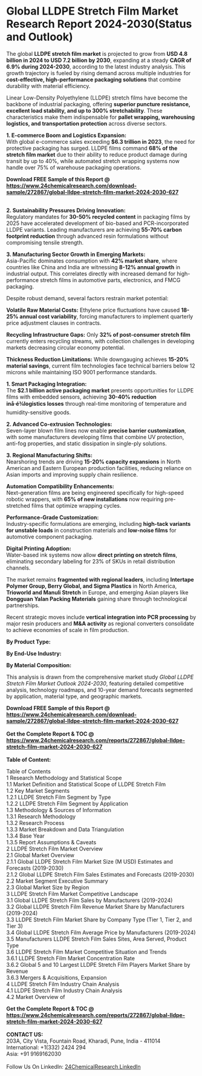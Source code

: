<h1>Global LLDPE Stretch Film Market Research Report 2024-2030(Status and Outlook)</h1><p>The global <strong>LLDPE stretch film market</strong> is projected to grow from <strong>USD 4.8 billion in 2024 to USD 7.2 billion by 2030</strong>, expanding at a steady <strong>CAGR of 6.9% during 2024-2030</strong>, according to the latest industry analysis. This growth trajectory is fueled by rising demand across multiple industries for <strong>cost-effective, high-performance packaging solutions</strong> that combine durability with material efficiency.</p><p>Linear Low-Density Polyethylene (LLDPE) stretch films have become the backbone of industrial packaging, offering <strong>superior puncture resistance, excellent load stability, and up to 300% stretchability</strong>. These characteristics make them indispensable for <strong>pallet wrapping, warehousing logistics, and transportation protection</strong> across diverse sectors.</p><p><strong>1. E-commerce Boom and Logistics Expansion:</strong><br>
With global e-commerce sales exceeding <strong>$6.3 trillion in 2023</strong>, the need for protective packaging has surged. LLDPE films command <strong>68% of the stretch film market</strong> due to their ability to reduce product damage during transit by up to 40%, while automated stretch wrapping systems now handle over 75% of warehouse packaging operations.</p><div><b>Download FREE Sample of this Report @ 
            <a href="https://www.24chemicalresearch.com/download-sample/272867/global-lldpe-stretch-film-market-2024-2030-627">
            https://www.24chemicalresearch.com/download-sample/272867/global-lldpe-stretch-film-market-2024-2030-627</a></b></div><br><p><strong>2. Sustainability Pressures Driving Innovation:</strong><br>
Regulatory mandates for <strong>30-50% recycled content</strong> in packaging films by 2025 have accelerated development of bio-based and PCR-incorporated LLDPE variants. Leading manufacturers are achieving <strong>55-70% carbon footprint reduction</strong> through advanced resin formulations without compromising tensile strength.</p><p><strong>3. Manufacturing Sector Growth in Emerging Markets:</strong><br>
Asia-Pacific dominates consumption with <strong>42% market share</strong>, where countries like China and India are witnessing <strong>8-12% annual growth</strong> in industrial output. This correlates directly with increased demand for high-performance stretch films in automotive parts, electronics, and FMCG packaging.</p><p>Despite robust demand, several factors restrain market potential:</p><p><strong>Volatile Raw Material Costs:</strong> Ethylene price fluctuations have caused <strong>18-25% annual cost variability</strong>, forcing manufacturers to implement quarterly price adjustment clauses in contracts.</p><p><strong>Recycling Infrastructure Gaps:</strong> Only <strong>32% of post-consumer stretch film</strong> currently enters recycling streams, with collection challenges in developing markets decreasing circular economy potential.</p><p><strong>Thickness Reduction Limitations:</strong> While downgauging achieves <strong>15-20% material savings</strong>, current film technologies face technical barriers below 12 microns while maintaining ISO 9001 performance standards.</p><p><strong>1. Smart Packaging Integration:</strong><br>
The <strong>$2.1 billion active packaging market</strong> presents opportunities for LLDPE films with embedded sensors, achieving <strong>30-40% reduction inå·é¾logistics losses</strong> through real-time monitoring of temperature and humidity-sensitive goods.</p><p><strong>2. Advanced Co-extrusion Technologies:</strong><br>
Seven-layer blown film lines now enable <strong>precise barrier customization</strong>, with some manufacturers developing films that combine UV protection, anti-fog properties, and static dissipation in single-ply solutions.</p><p><strong>3. Regional Manufacturing Shifts:</strong><br>
Nearshoring trends are driving <strong>15-20% capacity expansions</strong> in North American and Eastern European production facilities, reducing reliance on Asian imports and improving supply chain resilience.</p><p><strong>Automation Compatibility Enhancements:</strong><br>
	Next-generation films are being engineered specifically for high-speed robotic wrappers, with <strong>65% of new installations</strong> now requiring pre-stretched films that optimize wrapping cycles.</p><p><strong>Performance-Grade Customization:</strong><br>
	Industry-specific formulations are emerging, including <strong>high-tack variants for unstable loads</strong> in construction materials and <strong>low-noise films</strong> for automotive component packaging.</p><p><strong>Digital Printing Adoption:</strong><br>
	Water-based ink systems now allow <strong>direct printing on stretch films</strong>, eliminating secondary labeling for 23% of SKUs in retail distribution channels.</p><p>The market remains <strong>fragmented with regional leaders</strong>, including <strong>Intertape Polymer Group, Berry Global, and Sigma Plastics</strong> in North America, <strong>Trioworld and Manuli Stretch</strong> in Europe, and emerging Asian players like <strong>Dongguan Yalan Packing Materials</strong> gaining share through technological partnerships.</p><p>Recent strategic moves include <strong>vertical integration into PCR processing</strong> by major resin producers and <strong>M&amp;A activity</strong> as regional converters consolidate to achieve economies of scale in film production.</p><p><strong>By Product Type:</strong></p><p><strong>By End-Use Industry:</strong></p><p><strong>By Material Composition:</strong></p><p>This analysis is drawn from the comprehensive market study <em>Global LLDPE Stretch Film Market Outlook 2024-2030</em>, featuring detailed competitive analysis, technology roadmaps, and 10-year demand forecasts segmented by application, material type, and geographic markets.</p><div><b>Download FREE Sample of this Report @ 
            <a href="https://www.24chemicalresearch.com/download-sample/272867/global-lldpe-stretch-film-market-2024-2030-627">
            https://www.24chemicalresearch.com/download-sample/272867/global-lldpe-stretch-film-market-2024-2030-627</a></b></div><br><div><b>Get the Complete Report & TOC @ 
            <a href="https://www.24chemicalresearch.com/reports/272867/global-lldpe-stretch-film-market-2024-2030-627">
            https://www.24chemicalresearch.com/reports/272867/global-lldpe-stretch-film-market-2024-2030-627</a></b></div><br>
            <b>Table of Content:</b><p>Table of Contents<br />
1 Research Methodology and Statistical Scope<br />
1.1 Market Definition and Statistical Scope of LLDPE Stretch Film<br />
1.2 Key Market Segments<br />
1.2.1 LLDPE Stretch Film Segment by Type<br />
1.2.2 LLDPE Stretch Film Segment by Application<br />
1.3 Methodology & Sources of Information<br />
1.3.1 Research Methodology<br />
1.3.2 Research Process<br />
1.3.3 Market Breakdown and Data Triangulation<br />
1.3.4 Base Year<br />
1.3.5 Report Assumptions & Caveats<br />
2 LLDPE Stretch Film Market Overview<br />
2.1 Global Market Overview<br />
2.1.1 Global LLDPE Stretch Film Market Size (M USD) Estimates and Forecasts (2019-2030)<br />
2.1.2 Global LLDPE Stretch Film Sales Estimates and Forecasts (2019-2030)<br />
2.2 Market Segment Executive Summary<br />
2.3 Global Market Size by Region<br />
3 LLDPE Stretch Film Market Competitive Landscape<br />
3.1 Global LLDPE Stretch Film Sales by Manufacturers (2019-2024)<br />
3.2 Global LLDPE Stretch Film Revenue Market Share by Manufacturers (2019-2024)<br />
3.3 LLDPE Stretch Film Market Share by Company Type (Tier 1, Tier 2, and Tier 3)<br />
3.4 Global LLDPE Stretch Film Average Price by Manufacturers (2019-2024)<br />
3.5 Manufacturers LLDPE Stretch Film Sales Sites, Area Served, Product Type<br />
3.6 LLDPE Stretch Film Market Competitive Situation and Trends<br />
3.6.1 LLDPE Stretch Film Market Concentration Rate<br />
3.6.2 Global 5 and 10 Largest LLDPE Stretch Film Players Market Share by Revenue<br />
3.6.3 Mergers & Acquisitions, Expansion<br />
4 LLDPE Stretch Film Industry Chain Analysis<br />
4.1 LLDPE Stretch Film Industry Chain Analysis<br />
4.2 Market Overview of</p><div><b>Get the Complete Report & TOC @ 
            <a href="https://www.24chemicalresearch.com/reports/272867/global-lldpe-stretch-film-market-2024-2030-627">
            https://www.24chemicalresearch.com/reports/272867/global-lldpe-stretch-film-market-2024-2030-627</a></b></div><br><b>CONTACT US:</b><br>
            203A, City Vista, Fountain Road, Kharadi, Pune, India - 411014<br>
            International: +1(332) 2424 294<br>
            Asia: +91 9169162030 <br><br>
            Follow Us On LinkedIn: <a href="https://www.linkedin.com/company/24chemicalresearch/">24ChemicalResearch LinkedIn</a>